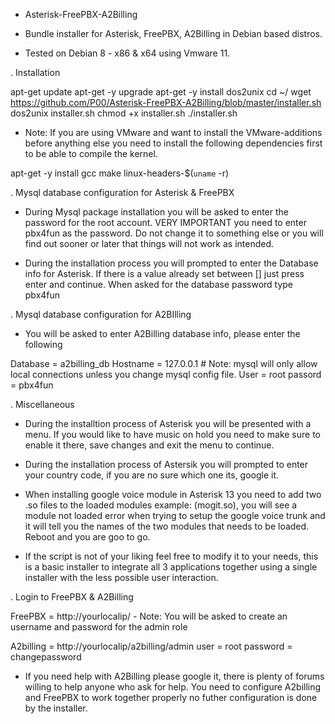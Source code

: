 - Asterisk-FreePBX-A2Billing

- Bundle installer for Asterisk, FreePBX, A2Billing in Debian based distros.

- Tested on Debian 8 - x86 & x64 using Vmware 11.

. Installation

apt-get update
apt-get -y upgrade
apt-get -y install dos2unix
cd ~/
wget https://github.com/P00/Asterisk-FreePBX-A2Billing/blob/master/installer.sh
dos2unix installer.sh
chmod +x installer.sh
./installer.sh

- Note: If you are using VMware and want to install the VMware-additions before anything else you need to install the
following dependencies first to be able to compile the kernel.

apt-get -y install gcc make linux-headers-$(`uname` -r)

. Mysql database configuration for Asterisk & FreePBX

- During Mysql package installation you will be asked to enter the password for the root account. VERY IMPORTANT you need 
to enter pbx4fun as the password. Do not change it to something else or you will find out sooner or later that things will
not work as intended.

- During the installation process you will prompted to enter the Database info for Asterisk. If there is a value 
already set between [] just press enter and continue. When asked for the database password type pbx4fun

. Mysql database configuration for A2BIlling

- You will be asked to enter A2Billing database info, please enter the following

Database  = a2billing_db
Hostname = 127.0.0.1      # Note: mysql will only allow local connections unless you change mysql config file.
User = root
passord = pbx4fun

. Miscellaneous

- During the installtion process of Asterisk you will be presented with a menu. If you would like to have music on hold
you need to make sure to enable it there, save changes and exit the menu to continue.

- During the installation process of Astersik you will prompted to enter your country code, if you are no sure which one
its, google it.

- When installing google voice module in Asterisk 13 you need to add two .so files to the loaded modules 
example: (mogit.so), you will see a module not loaded error when trying to setup the google voice trunk and it will
tell you the names of the two modules that needs to be loaded. Reboot and you are goo to go.

- If the script is not of your liking feel free to modify it to your needs, this is a basic installer to integrate
all 3 applications together using a single installer with the less possible user interaction.

. Login to FreePBX & A2Billing

FreePBX = http://yourlocalip/  - Note: You will be asked to create an username and password for the admin role

A2billing = http://yourlocalip/a2billing/admin
user = root
password = changepassword

- If you need help with A2Billing please google it, there is plenty of forums willing to help anyone who ask for help.
You need to configure A2billing and FreePBX to work together properly no futher configuration is done by the 
installer.

